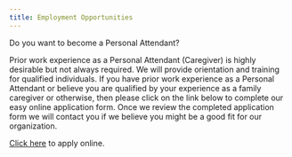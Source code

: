 ```yaml
---
title: Employment Opportunities
---
```


Do you want to become a Personal Attendant?

Prior work experience as a Personal Attendant (Caregiver) is highly desirable but not always required. We will provide orientation and training for qualified individuals.  If you have prior work experience as a Personal Attendant or believe you are qualified by your experience as a family caregiver or otherwise, then please click on the link below to complete our easy online application form.  Once we review the completed application form we will contact you if we believe you might be a good fit for our organization.

[Click here](https://flourish.clearcareonline.com/apply) to apply online.
